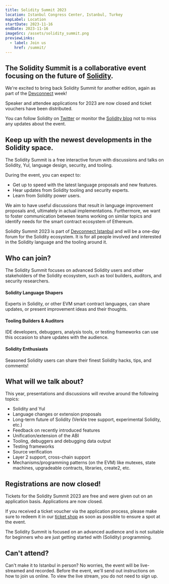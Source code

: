 ```yaml
---
title: Solidity Summit 2023
location: Istanbul Congress Center, Istanbul, Turkey
mapLabel: Location
startDate: 2023-11-16
endDate: 2023-11-16
imageSrc: /assets/solidity_summit.png
previewLinks:
  - label: Join us
    href: /summit/
---
```


## The Solidity Summit is a collaborative event focusing on the future of [Solidity](/).

We're excited to bring back Solidity Summit for another edition, again as part
of the [Devconnect](https://devconnect.org/schedule) week!

Speaker and attendee applications for 2023 are now closed and ticket vouchers
have been distributed.

You can follow Solidity on [Twitter](https://twitter.com/solidity_lang) or
monitor the [Solidity blog](/blog) not to miss any updates about the event.

## Keep up with the newest developments in the Solidity space.

The Solidity Summit is a free interactive forum with discussions and talks on
Solidity, Yul, language design, security, and tooling.

During the event, you can expect to:

- Get up to speed with the latest language proposals and new features.
- Hear updates from Solidity tooling and security experts.
- Learn from Solidity power users.

We aim to have useful discussions that result in language improvement proposals
and, ultimately in actual implementations. Furthermore, we want to foster
communication between teams working on similar topics and identify needs for the
smart contract ecosystem of Ethereum.

Solidity Summit 2023 is part of [Devconnect Istanbul](https://devconnect.org/)
and will be a one-day forum for the Solidity ecosystem. It is for all people
involved and interested in the Solidity language and the tooling around it.

## Who can join?

The Solidity Summit focuses on advanced Solidity users and other stakeholders of
the Solidity ecosystem, such as tool builders, auditors, and security
researchers.

#### Solidity Language Shapers

Experts in Solidity, or other EVM smart contract languages, can share updates,
or present improvement ideas and their thoughts.

#### Tooling Builders & Auditors

IDE developers, debuggers, analysis tools, or testing frameworks can use this
occasion to share updates with the audience.

#### Solidity Enthusiasts

Seasoned Solidity users can share their finest Solidity hacks, tips, and
comments!

## What will we talk about?

This year, presentations and discussions will revolve around the following
topics:

- Solidity and Yul
- Language changes or extension proposals
- Long-term future of Solidity (Verkle tree support, experimental Solidity,
  etc.)
- Feedback on recently introduced features
- Unification/extension of the ABI
- Tooling, debuggers and debugging data output
- Testing frameworks
- Source verification
- Layer 2 support, cross-chain support
- Mechanisms/programming patterns (on the EVM) like mutexes, state machines,
  upgradeable contracts, libraries, create2, etc.

## Registrations are now closed!

Tickets for the Solidity Summit 2023 are free and were given out on an
application basis. Applications are now closed.

If you received a ticket voucher via the application process, please make sure
to redeem it in our [ticket shop](https://ticketh.xyz/solidity/summit/) as soon
as possible to ensure a spot at the event.

The Solidity Summit is focused on an advanced audience and is not suitable for
beginners who are just getting started with (Solidity) programming.

## Can't attend?

Can't make it to Istanbul in person? No worries, the event will be live-streamed
and recorded. Before the event, we'll send out instructions on how to join us
online. To view the live stream, you do not need to sign up.
